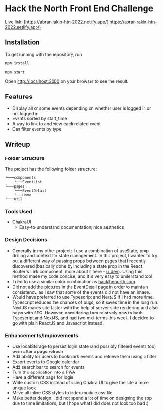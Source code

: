 # Hack the North Front End Challenge
Live link: [https://abrar-rakin-htn-2022.netlify.app/](https://abrar-rakin-htn-2022.netlify.app/) 

## Installation
To get running with the repository, run
```bash
npm install
```
```bash    
npm start
```
Open [http://localhost:3000](http://localhost:3000) on your browser to see the result.

## Features

- Display all or some events depending on whether user is logged in or not logged in
- Events sorted by start_time
- A way to link to and view each related event
- Can filter events by type

## Writeup
### Folder Structure
The project has the following folder structure:
```
└───components
    └───EventList
└───pages
    └───EventDetail
    └───Home
└───util
```

### Tools Used
- ChakraUI
  - Easy-to-understand documentation; nice aesthetics

### Design Decisions
- Generally in my other projects I use a combination of useState, prop drilling and context for state management. In this project, I wanted to try out a different way of passing props between pages that I recently discovered (basically done by including a state prop in the React Router's Link component, more about it here - [ui.dev](https://ui.dev/react-router-pass-props-to-link)). Using this method made my code concise, and it is very easy to understand too! 
- Tried to use a similar color combination as [hackthenorth.com](https://hackthenorth.com/). 
- Did not add the pictures in the EventDetail page in order to maintain consistency, as I saw that some of the events did not have an image.
- Would have preferred to use Typescript and NextJS if I had more time. Typescript reduces the chances of bugs, so it saves time in the long run. NextJS makes site faster with the help of server-side rendering and also helps with SEO. However, considering I am relatively new to both Typescript and NextJS, and had two mid-terms this week, I decided to go with plain ReactJS and Javascript instead.  


### Enhancements/Improvements 
- Use localStorage to persist login state (and possibly filtered events too) even after a page refresh
- Add ability for users to bookmark events and retrieve them using a filter
- Export events to Google calendar
- Add search bar to search for events
- Turn the application into a PWA
- Have a different page for login
- Write custom CSS instead of using Chakra UI to give the site a more unique look
- Move all inline CSS styles to index.module.css file
- Make better design. I did not spend a lot of time on designing the app due to time limitations, but I hope what I did does not look too bad :)
